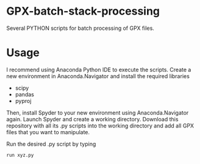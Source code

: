 # GPX-batch-stack-processing
 Several PYTHON scripts for batch processing of GPX files.

# Usage
I recommend using Anaconda Python IDE to execute the scripts. Create a new environment in Anaconda.Navigator and install the required libraries 
- scipy
- pandas
- pyproj

Then, install Spyder to your new environment using Anaconda.Navigator again. Launch Spyder and create a working directory. Download this repository with all its .py scripts into the working directory and add all GPX files that you want to manipulate.

Run the desired .py script by typing 

```python
run xyz.py
```
